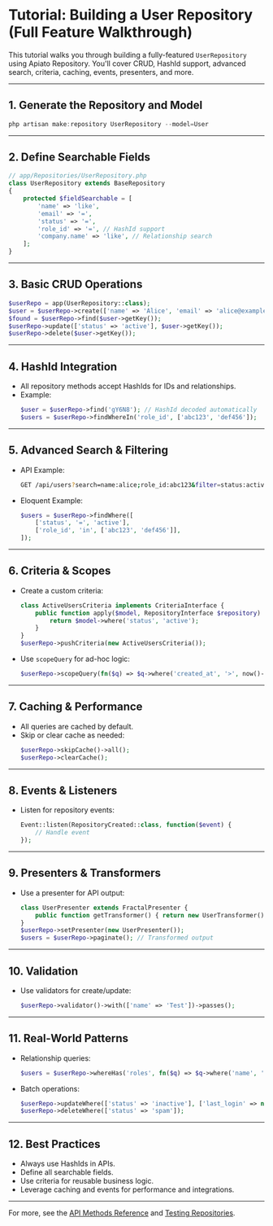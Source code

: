 # Tutorial: Building a User Repository (Full Feature Walkthrough)

This tutorial walks you through building a fully-featured `UserRepository` using Apiato Repository. You'll cover CRUD, HashId support, advanced search, criteria, caching, events, presenters, and more.

---

## 1. Generate the Repository and Model

```powershell
php artisan make:repository UserRepository --model=User
```

---

## 2. Define Searchable Fields

```php
// app/Repositories/UserRepository.php
class UserRepository extends BaseRepository
{
    protected $fieldSearchable = [
        'name' => 'like',
        'email' => '=',
        'status' => '=',
        'role_id' => '=', // HashId support
        'company.name' => 'like', // Relationship search
    ];
}
```

---

## 3. Basic CRUD Operations

```php
$userRepo = app(UserRepository::class);
$user = $userRepo->create(['name' => 'Alice', 'email' => 'alice@example.com']);
$found = $userRepo->find($user->getKey());
$userRepo->update(['status' => 'active'], $user->getKey());
$userRepo->delete($user->getKey());
```

---

## 4. HashId Integration

- All repository methods accept HashIds for IDs and relationships.
- Example:
  ```php
  $user = $userRepo->find('gY6N8'); // HashId decoded automatically
  $users = $userRepo->findWhereIn('role_id', ['abc123', 'def456']);
  ```

---

## 5. Advanced Search & Filtering

- API Example:
  ```bash
  GET /api/users?search=name:alice;role_id:abc123&filter=status:active
  ```
- Eloquent Example:
  ```php
  $users = $userRepo->findWhere([
      ['status', '=', 'active'],
      ['role_id', 'in', ['abc123', 'def456']],
  ]);
  ```

---

## 6. Criteria & Scopes

- Create a custom criteria:
  ```php
  class ActiveUsersCriteria implements CriteriaInterface {
      public function apply($model, RepositoryInterface $repository) {
          return $model->where('status', 'active');
      }
  }
  $userRepo->pushCriteria(new ActiveUsersCriteria());
  ```
- Use `scopeQuery` for ad-hoc logic:
  ```php
  $userRepo->scopeQuery(fn($q) => $q->where('created_at', '>', now()->subMonth()))->all();
  ```

---

## 7. Caching & Performance

- All queries are cached by default.
- Skip or clear cache as needed:
  ```php
  $userRepo->skipCache()->all();
  $userRepo->clearCache();
  ```

---

## 8. Events & Listeners

- Listen for repository events:
  ```php
  Event::listen(RepositoryCreated::class, function($event) {
      // Handle event
  });
  ```

---

## 9. Presenters & Transformers

- Use a presenter for API output:
  ```php
  class UserPresenter extends FractalPresenter {
      public function getTransformer() { return new UserTransformer(); }
  }
  $userRepo->setPresenter(new UserPresenter());
  $users = $userRepo->paginate(); // Transformed output
  ```

---

## 10. Validation

- Use validators for create/update:
  ```php
  $userRepo->validator()->with(['name' => 'Test'])->passes();
  ```

---

## 11. Real-World Patterns

- Relationship queries:
  ```php
  $users = $userRepo->whereHas('roles', fn($q) => $q->where('name', 'admin'))->get();
  ```
- Batch operations:
  ```php
  $userRepo->updateWhere(['status' => 'inactive'], ['last_login' => null]);
  $userRepo->deleteWhere(['status' => 'spam']);
  ```

---

## 12. Best Practices

- Always use HashIds in APIs.
- Define all searchable fields.
- Use criteria for reusable business logic.
- Leverage caching and events for performance and integrations.

---

For more, see the [API Methods Reference](../reference/api-methods.md) and [Testing Repositories](testing-repositories.md).
